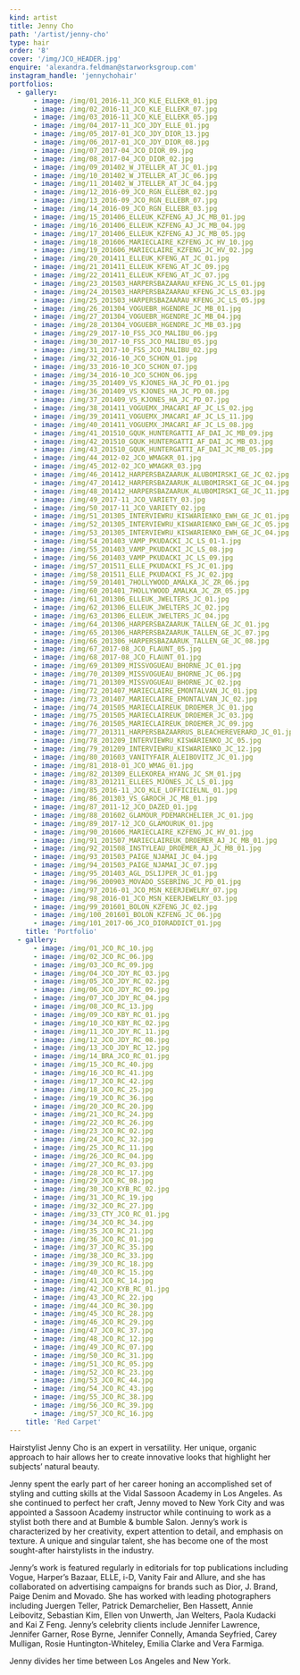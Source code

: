 ```yaml
---
kind: artist
title: Jenny Cho
path: '/artist/jenny-cho'
type: hair
order: '8'
cover: '/img/JCO_HEADER.jpg'
enquire: 'alexandra.feldman@starworksgroup.com'
instagram_handle: 'jennychohair'
portfolios:
  - gallery:
      - image: /img/01_2016-11_JCO_KLE_ELLEKR_01.jpg
      - image: /img/02_2016-11_JCO_KLE_ELLEKR_07.jpg
      - image: /img/03_2016-11_JCO_KLE_ELLEKR_05.jpg
      - image: /img/04_2017-11_JCO_JDY_ELLE_01.jpg
      - image: /img/05_2017-01_JCO_JDY_DIOR_13.jpg
      - image: /img/06_2017-01_JCO_JDY_DIOR_08.jpg
      - image: /img/07_2017-04_JCO_DIOR_09.jpg
      - image: /img/08_2017-04_JCO_DIOR_02.jpg
      - image: /img/09_201402_W_JTELLER_AT_JC_01.jpg
      - image: /img/10_201402_W_JTELLER_AT_JC_06.jpg
      - image: /img/11_201402_W_JTELLER_AT_JC_04.jpg
      - image: /img/12_2016-09_JCO_RGN_ELLEBR_02.jpg
      - image: /img/13_2016-09_JCO_RGN_ELLEBR_07.jpg
      - image: /img/14_2016-09_JCO_RGN_ELLEBR_03.jpg
      - image: /img/15_201406_ELLEUK_KZFENG_AJ_JC_MB_01.jpg
      - image: /img/16_201406_ELLEUK_KZFENG_AJ_JC_MB_04.jpg
      - image: /img/17_201406_ELLEUK_KZFENG_AJ_JC_MB_05.jpg
      - image: /img/18_201606_MARIECLAIRE_KZFENG_JC_HV_10.jpg
      - image: /img/19_201606_MARIECLAIRE_KZFENG_JC_HV_02.jpg
      - image: /img/20_201411_ELLEUK_KFENG_AT_JC_01.jpg
      - image: /img/21_201411_ELLEUK_KFENG_AT_JC_09.jpg
      - image: /img/22_201411_ELLEUK_KFENG_AT_JC_07.jpg
      - image: /img/23_201503_HARPERSBAZAARAU_KFENG_JC_LS_01.jpg
      - image: /img/24_201503_HARPERSBAZAARAU_KFENG_JC_LS_03.jpg
      - image: /img/25_201503_HARPERSBAZAARAU_KFENG_JC_LS_05.jpg
      - image: /img/26_201304_VOGUEBR_HGENDRE_JC_MB_01.jpg
      - image: /img/27_201304_VOGUEBR_HGENDRE_JC_MB_04.jpg
      - image: /img/28_201304_VOGUEBR_HGENDRE_JC_MB_03.jpg
      - image: /img/29_2017-10_FSS_JCO_MALIBU_06.jpg
      - image: /img/30_2017-10_FSS_JCO_MALIBU_05.jpg
      - image: /img/31_2017-10_FSS_JCO_MALIBU_02.jpg
      - image: /img/32_2016-10_JCO_SCHON_01.jpg
      - image: /img/33_2016-10_JCO_SCHON_07.jpg
      - image: /img/34_2016-10_JCO_SCHON_06.jpg
      - image: /img/35_201409_VS_KJONES_HA_JC_PD_01.jpg
      - image: /img/36_201409_VS_KJONES_HA_JC_PD_08.jpg
      - image: /img/37_201409_VS_KJONES_HA_JC_PD_07.jpg
      - image: /img/38_201411_VOGUEMX_JMACARI_AF_JC_LS_02.jpg
      - image: /img/39_201411_VOGUEMX_JMACARI_AF_JC_LS_11.jpg
      - image: /img/40_201411_VOGUEMX_JMACARI_AF_JC_LS_08.jpg
      - image: /img/41_201510_GQUK_HUNTERGATTI_AF_DAI_JC_MB_09.jpg
      - image: /img/42_201510_GQUK_HUNTERGATTI_AF_DAI_JC_MB_03.jpg
      - image: /img/43_201510_GQUK_HUNTERGATTI_AF_DAI_JC_MB_05.jpg
      - image: /img/44_2012-02_JCO_WMAGKR_01.jpg
      - image: /img/45_2012-02_JCO_WMAGKR_03.jpg
      - image: /img/46_201412_HARPERSBAZAARUK_ALUBOMIRSKI_GE_JC_02.jpg
      - image: /img/47_201412_HARPERSBAZAARUK_ALUBOMIRSKI_GE_JC_04.jpg
      - image: /img/48_201412_HARPERSBAZAARUK_ALUBOMIRSKI_GE_JC_11.jpg
      - image: /img/49_2017-11_JCO_VARIETY_03.jpg
      - image: /img/50_2017-11_JCO_VARIETY_02.jpg
      - image: /img/51_201305_INTERVIEWRU_KISWARIENKO_EWH_GE_JC_01.jpg
      - image: /img/52_201305_INTERVIEWRU_KISWARIENKO_EWH_GE_JC_05.jpg
      - image: /img/53_201305_INTERVIEWRU_KISWARIENKO_EWH_GE_JC_04.jpg
      - image: /img/54_201403_VAMP_PKUDACKI_JC_LS_01-1.jpg
      - image: /img/55_201403_VAMP_PKUDACKI_JC_LS_08.jpg
      - image: /img/56_201403_VAMP_PKUDACKI_JC_LS_09.jpg
      - image: /img/57_201511_ELLE_PKUDACKI_FS_JC_01.jpg
      - image: /img/58_201511_ELLE_PKUDACKI_FS_JC_02.jpg
      - image: /img/59_201401_7HOLLYWOOD_AMALKA_JC_ZR_06.jpg
      - image: /img/60_201401_7HOLLYWOOD_AMALKA_JC_ZR_05.jpg
      - image: /img/61_201306_ELLEUK_JWELTERS_JC_01.jpg
      - image: /img/62_201306_ELLEUK_JWELTERS_JC_02.jpg
      - image: /img/63_201306_ELLEUK_JWELTERS_JC_04.jpg
      - image: /img/64_201306_HARPERSBAZAARUK_TALLEN_GE_JC_01.jpg
      - image: /img/65_201306_HARPERSBAZAARUK_TALLEN_GE_JC_07.jpg
      - image: /img/66_201306_HARPERSBAZAARUK_TALLEN_GE_JC_08.jpg
      - image: /img/67_2017-08_JCO_FLAUNT_05.jpg
      - image: /img/68_2017-08_JCO_FLAUNT_01.jpg
      - image: /img/69_201309_MISSVOGUEAU_BHORNE_JC_01.jpg
      - image: /img/70_201309_MISSVOGUEAU_BHORNE_JC_06.jpg
      - image: /img/71_201309_MISSVOGUEAU_BHORNE_JC_02.jpg
      - image: /img/72_201407_MARIECLAIRE_EMONTALVAN_JC_01.jpg
      - image: /img/73_201407_MARIECLAIRE_EMONTALVAN_JC_02.jpg
      - image: /img/74_201505_MARIECLAIREUK_DROEMER_JC_01.jpg
      - image: /img/75_201505_MARIECLAIREUK_DROEMER_JC_03.jpg
      - image: /img/76_201505_MARIECLAIREUK_DROEMER_JC_09.jpg
      - image: /img/77_201311_HARPERSBAZAARRUS_BLEACHEREVERARD_JC_01.jpg
      - image: /img/78_201209_INTERVIEWRU_KISWARIENKO_JC_05.jpg
      - image: /img/79_201209_INTERVIEWRU_KISWARIENKO_JC_12.jpg
      - image: /img/80_201603_VANITYFAIR_ALEIBOVITZ_JC_01.jpg
      - image: /img/81_2018-01_JCO_WMAG_01.jpg
      - image: /img/82_201309_ELLEKOREA_HYANG_JC_SM_01.jpg
      - image: /img/83_201211_ELLEES_MJONES_JC_LS_01.jpg
      - image: /img/85_2016-11_JCO_KLE_LOFFICIELNL_01.jpg
      - image: /img/86_201303_VS_GAROCH_JC_MB_01.jpg
      - image: /img/87_2011-12_JCO_DAZED_01.jpg
      - image: /img/88_201602_GLAMOUR_PDEMARCHELIER_JC_01.jpg
      - image: /img/89_2017-12_JCO_GLAMOURUK_01.jpg
      - image: /img/90_201606_MARIECLAIRE_KZFENG_JC_HV_01.jpg
      - image: /img/91_201507_MARIECLAIREUK_DROEMER_AJ_JC_MB_01.jpg
      - image: /img/92_201508_INSTYLEAU_DROEMER_AJ_JC_MB_01.jpg
      - image: /img/93_201503_PAIGE_NJAMAI_JC_04.jpg
      - image: /img/94_201503_PAIGE_NJAMAI_JC_07.jpg
      - image: /img/95_201403_AGL_DSLIJPER_JC_01.jpg
      - image: /img/96_200903_MOVADO_SSEBRING_JC_PD_01.jpg
      - image: /img/97_2016-01_JCO_MSN_KEERJEWELRY_07.jpg
      - image: /img/98_2016-01_JCO_MSN_KEERJEWELRY_03.jpg
      - image: /img/99_201601_BOLON_KZFENG_JC_02.jpg
      - image: /img/100_201601_BOLON_KZFENG_JC_06.jpg
      - image: /img/101_2017-06_JCO_DIORADDICT_01.jpg
    title: 'Portfolio'
  - gallery:
      - image: /img/01_JCO_RC_10.jpg
      - image: /img/02_JCO_RC_06.jpg
      - image: /img/03_JCO_RC_09.jpg
      - image: /img/04_JCO_JDY_RC_03.jpg
      - image: /img/05_JCO_JDY_RC_02.jpg
      - image: /img/06_JCO_JDY_RC_09.jpg
      - image: /img/07_JCO_JDY_RC_04.jpg
      - image: /img/08_JCO_RC_13.jpg
      - image: /img/09_JCO_KBY_RC_01.jpg
      - image: /img/10_JCO_KBY_RC_02.jpg
      - image: /img/11_JCO_JDY_RC_11.jpg
      - image: /img/12_JCO_JDY_RC_08.jpg
      - image: /img/13_JCO_JDY_RC_12.jpg
      - image: /img/14_BRA_JCO_RC_01.jpg
      - image: /img/15_JCO_RC_40.jpg
      - image: /img/16_JCO_RC_41.jpg
      - image: /img/17_JCO_RC_42.jpg
      - image: /img/18_JCO_RC_25.jpg
      - image: /img/19_JCO_RC_36.jpg
      - image: /img/20_JCO_RC_20.jpg
      - image: /img/21_JCO_RC_24.jpg
      - image: /img/22_JCO_RC_26.jpg
      - image: /img/23_JCO_RC_02.jpg
      - image: /img/24_JCO_RC_32.jpg
      - image: /img/25_JCO_RC_11.jpg
      - image: /img/26_JCO_RC_04.jpg
      - image: /img/27_JCO_RC_03.jpg
      - image: /img/28_JCO_RC_17.jpg
      - image: /img/29_JCO_RC_08.jpg
      - image: /img/30_JCO_KYB_RC_02.jpg
      - image: /img/31_JCO_RC_19.jpg
      - image: /img/32_JCO_RC_27.jpg
      - image: /img/33_CTY_JCO_RC_01.jpg
      - image: /img/34_JCO_RC_34.jpg
      - image: /img/35_JCO_RC_21.jpg
      - image: /img/36_JCO_RC_01.jpg
      - image: /img/37_JCO_RC_35.jpg
      - image: /img/38_JCO_RC_33.jpg
      - image: /img/39_JCO_RC_18.jpg
      - image: /img/40_JCO_RC_15.jpg
      - image: /img/41_JCO_RC_14.jpg
      - image: /img/42_JCO_KYB_RC_01.jpg
      - image: /img/43_JCO_RC_22.jpg
      - image: /img/44_JCO_RC_30.jpg
      - image: /img/45_JCO_RC_28.jpg
      - image: /img/46_JCO_RC_29.jpg
      - image: /img/47_JCO_RC_37.jpg
      - image: /img/48_JCO_RC_12.jpg
      - image: /img/49_JCO_RC_07.jpg
      - image: /img/50_JCO_RC_31.jpg
      - image: /img/51_JCO_RC_05.jpg
      - image: /img/52_JCO_RC_23.jpg
      - image: /img/53_JCO_RC_44.jpg
      - image: /img/54_JCO_RC_43.jpg
      - image: /img/55_JCO_RC_38.jpg
      - image: /img/56_JCO_RC_39.jpg
      - image: /img/57_JCO_RC_16.jpg
    title: 'Red Carpet'
---
```

Hairstylist Jenny Cho is an expert in versatility. Her unique, organic approach to hair allows her to create innovative looks that highlight her subjects’ natural beauty.

Jenny spent the early part of her career honing an accomplished set of styling and cutting skills at the Vidal Sassoon Academy in Los Angeles. As she continued to perfect her craft, Jenny moved to New York City and was appointed a Sassoon Academy instructor while continuing to work as a stylist both there and at Bumble & bumble Salon. Jenny’s work is characterized by her creativity, expert attention to detail, and emphasis on texture. A unique and singular talent, she has become one of the most sought-after hairstylists in the industry.

Jenny’s work is featured regularly in editorials for top publications including Vogue, Harper’s Bazaar, ELLE, i-D, Vanity Fair and Allure, and she has collaborated on advertising campaigns for brands such as Dior, J. Brand, Paige Denim and Movado. She has worked with leading photographers including Juergen Teller, Patrick Demarchelier, Ben Hassett, Annie Leibovitz, Sebastian Kim, Ellen von Unwerth, Jan Welters, Paola Kudacki and Kai Z Feng. Jenny’s celebrity clients include Jennifer Lawrence, Jennifer Garner, Rose Byrne, Jennifer Connelly, Amanda Seyfried, Carey Mulligan, Rosie Huntington-Whiteley, Emilia Clarke and Vera Farmiga.

Jenny divides her time between Los Angeles and New York.